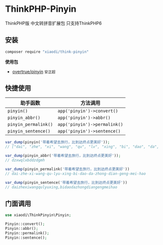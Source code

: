 # ThinkPHP-Pinyin
ThinkPHP版 中文转拼音扩展包 只支持ThinkPHP6

## 安装
```sh
composer require "xiaodi/think-pinyin"
```
**使用包**
* [overtrue/pinyin](https://github.com/overtrue/pinyin) `安正超`

## 快捷使用

|  助手函数      | 方法调用                                                |
| -------------  | --------------------------------------------------- |
| `pinyin()`     | `app('pinyin')->convert()`                              |
| `pinyin_abbr()`     | `app('pinyin')->abbr()`                                        |
| `pinyin_permalink()` | `app('pinyin')->permalink()`                         |
| `pinyin_sentence()` | `app('pinyin')->sentence()`                         |

```php
var_dump(pinyin('带着希望去旅行，比到达终点更美好'));
// ["dai", "zhe", "xi", "wang", "qu", "lv", "xing", "bi", "dao", "da", "zhong", "dian", "geng", "mei", "hao"]

var_dump(pinyin_abbr('带着希望去旅行，比到达终点更美好'));
// dzxwqlxbddzdgmh

var_dump(pinyin_permalink('带着希望去旅行，比到达终点更美好'))
// dai-zhe-xi-wang-qu-lyu-xing-bi-dao-da-zhong-dian-geng-mei-hao

var_dump(pinyin_sentence('带着希望去旅行，比到达终点更美好'))
// daizhexiwangqulyuxing,bidaodazhongdiangengmeihao
```

## 门面调用
```php
use xiaodi\ThinkPinyin\Pinyin;

Pinyin::convert();
Pinyin::abbr();
Pinyin::permalink();
Pinyin::sentence();
```
